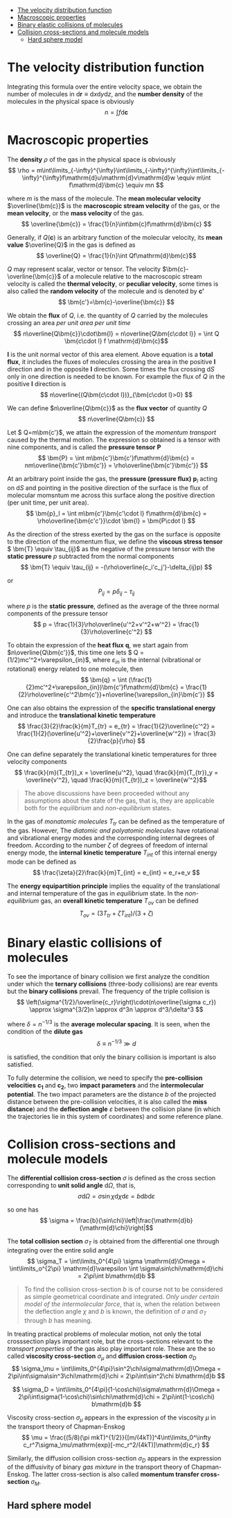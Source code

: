 
<!-- @import "[TOC]" {cmd="toc" depthFrom=1 depthTo=6 orderedList=false} -->

<!-- code_chunk_output -->

- [The velocity distribution function](#the-velocity-distribution-function)
- [Macroscopic properties](#macroscopic-properties)
- [Binary elastic collisions of molecules](#binary-elastic-collisions-of-molecules)
- [Collision cross-sections and molecule models](#collision-cross-sections-and-molecule-models)
    - [Hard sphere model](#hard-sphere-model)

<!-- /code_chunk_output -->

# The velocity distribution function

Integrating this formula over the entire velocity space, we obtain the number of molecules in $\mathrm{d}\bm{r}\equiv\mathrm{d}x\mathrm{d}y\mathrm{d}z$, and the **number density** of the molecules in the physical space is obviously
$$ n=\int f\mathrm{d}\bm{c}$$

# Macroscopic properties

The **density** $\rho$ of the gas in the physical space is obviously
$$ \rho = m\int\limits_{-\infty}^{\infty}\int\limits_{-\infty}^{\infty}\int\limits_{-\infty}^{\infty}f\mathrm{d}u\mathrm{d}v\mathrm{d}w \equiv m\int f\mathrm{d}\bm{c} \equiv mn $$

where $m$ is the mass of the molecule.
The **mean molecular velocity** $\overline{\bm{c}}$ is the **macroscopic stream velocity** of the gas, or the **mean velocity**, or the **mass velocity** of the gas.
$$ \overline{\bm{c}} = \frac{1}{n}\int\bm{c}f\mathrm{d}\bm{c} $$

Generally, if $Q(\bm{c})$ is an arbitrary function of the molecular velocity, its **mean value** $\overline{Q}$ in the gas is defined as
$$ \overline{Q} = \frac{1}{n}\int Qf\mathrm{d}\bm{c}$$

$Q$ may represent scalar, vector or tensor.
The velocity $\bm{c}-\overline{\bm{c}}$ of a molecule relative to the macroscopic stream velocity is called the **thermal velocity**, or **peculiar velocity**, some times is also called the **random velocity** of the molecule and is denoted by $\bm{c'}$
$$ \bm{c'}=\bm{c}-\overline{\bm{c}} $$

We obtain the **flux** of $Q$, i.e. the quantity of $Q$ carried by the molecules crossing an area *per unit area per unit time*
$$ n\overline{Q\bm{c}}\cdot\bm{l} = n\overline{Q\bm{c\cdot l}} = \int Q \bm{c\cdot l} f \mathrm{d}\bm{c}$$

$\bm{l}$ is the unit normal vector of this area element. Above equation is a **total flux**, it includes the fluxes of molecules crossing the area in the positive $\bm{l}$ direction and in the opposite $\bm{l}$ direction.
Some times the flux crossing $\mathrm{d}S$ only in one direction is needed to be known. For example the flux of $Q$ in the positive $\bm{l}$ direction is
$$ n\overline{(Q\bm{c\cdot l})}_{\bm{c\cdot l}>0} $$

We can define $n\overline{Q\bm{c}}$ as the **flux vector** of quantity $Q$
$$ n\overline{Q\bm{c}} $$

Let $ Q=m\bm{c'}$, we attain the expression of the *momentum transport* caused by the thermal motion. The expression so obtained is a tensor with nine components, and is called the **pressure tensor** $\bm{P}$
$$ \bm{P} = \int m\bm{c'}\bm{c'}f\mathrm{d}\bm{c} = nm\overline{\bm{c'}\bm{c'}} = \rho\overline{\bm{c'}\bm{c'}} $$

At an arbitrary point inside the gas, the **pressure (pressure flux)** $\bm{p}_l$ acting on $\mathrm{d}S$ and pointing in the positive direction of the surface is the flux of molecular momsntum me across this surface along the positive direction (per unit time, per unit area).
$$ \bm{p}_l = \int m\bm{c'}\bm{c'\cdot l} f\mathrm{d}\bm{c} = \rho\overline{\bm{c'c'}}\cdot \bm{l} = \bm{P\cdot l} $$

As the direction of the stress exerted by the gas on the surface is opposite to the direction of the momentum flux, we define the **viscous stress tensor** $ \bm{T} \equiv \tau_{ij}$ as the negative of the pressure tensor with the **static pressure** $p$ subtracted from the normal components
$$ \bm{T} \equiv \tau_{ij} = -(\rho\overline{c_i'c_j'}-\delta_{ij}p) $$

or
$$ P_{ij} = p\delta_{ij}-\tau_{ij} $$

where $p$ is the **static pressure**, defined as the average of the three normal components of the pressure tensor
$$ p = \frac{1}{3}\rho\overline{u'^2+v'^2+w'^2} = \frac{1}{3}\rho\overline{c'^2} $$

To obtain the expression of the **heat flux** $\bm{q}$, we start again from $n\overline{Q\bm{c'}}$, this time one lets $ Q = (1/2)mc'^2+\varepsilon_{in}$, where $\varepsilon_{in}$ is the internal (vibrational or rotational) energy related to one molecule, then
$$ \bm{q} = \int (\frac{1}{2}mc'^2+\varepsilon_{in})\bm{c'}f\mathrm{d}\bm{c} = \frac{1}{2}\rho\overline{c'^2\bm{c'}}+n\overline{\varepsilon_{in}\bm{c'}} $$

One can also obtains the expression of the **specific translational energy** and introduce the **translational kinetic temperature**
$$ \frac{3}{2}\frac{k}{m}T_{tr} = e_{tr} = \frac{1}{2}\overline{c'^2} = \frac{1}{2}(\overline{u'^2}+\overline{v'^2}+\overline{w'^2}) = \frac{3}{2}\frac{p}{\rho} $$

One can define separately the translational kinetic temperatures for three velocity components
$$ \frac{k}{m}(T_{tr})_x = \overline{u'^2}, \quad \frac{k}{m}(T_{tr})_y = \overline{v'^2}, \quad \frac{k}{m}(T_{tr})_z = \overline{w'^2}$$

>The above discussions have been proceeded without any assumptions about the state of the gas, that is, they are applicable both for the *equilibrium* and *non-equilibrium* states.

In the gas of *monatomic molecules* $T_{tr}$ can be defined as the temperature of the gas. However, The *diatomic and polyatomic molecules* have rotational and vibrational energy modes and the corresponding internal degrees of freedom.
According to the number $\zeta$ of degrees of freedom of internal energy mode, the **internal kinetic temperature** $T_{int}$ of this internal energy mode can be defined as
$$ \frac{\zeta}{2}\frac{k}{m}T_{int} = e_{int} = e_r+e_v $$

The **energy equipartition principle** implies the equality of the translational and internal temperature of the gas in *equilibrium* state. In the *non-equilibrium* gas, an **overall kinetic temperature** $T_{ov}$ can be defined
$$ T_{ov} = (3T_{tr}+\zeta T_{int})/(3+\zeta) $$

# Binary elastic collisions of molecules

To see the importance of binary collision we first analyze the condition under which the **ternary collisions** (three-body collisions) are rear events but the **binary collisions** prevail. The frequency of the triple collision is
$$ \left(\sigma^{1/2}/\overline{c_r}\right)\cdot(n\overline{\sigma c_r}) \approx \sigma^{3/2}n \approx d^3n \approx d^3/\delta^3 $$

where $\delta=n^{-1/3}$ is the **average molecular spacing**. It is seen, when the condition of the **dilute gas**
$$ \delta \equiv n^{-1/3} \gg d $$

is satisfied, the condition that only the binary collision is important is also satisfied.

To fully determine the collision, we need to specify the  **pre-collision velocities** $\bm{c_1}$ and $\bm{c_2}$, two **impact parameters** and the **intermolecular potential**. The two impact parameters are the distance $b$ of the projected distance between the pre-collision velocities, it is also called the **miss distance**) and the **deflection angle** $\varepsilon$ between the collision plane (in which the trajectories lie in this system of coordinates) and some reference plane.

# Collision cross-sections and molecule models

The **differential collision cross-section** $\sigma$ is defined as the cross section corresponding to **unit solid angle** $\mathrm{d}\Omega$, that is,
$$ \sigma\mathrm{d}\Omega = \sigma \sin \chi \mathrm{d}\chi \mathrm{d}\varepsilon = b\mathrm{d}b\mathrm{d}\varepsilon $$

so one has
$$ \sigma = \frac{b}{\sin\chi}\left|\frac{\mathrm{d}b}{\mathrm{d}\chi}\right|$$

The **total collision section** $\sigma_T$ is obtained from the differential one through integrating over the entire solid angle
$$ \sigma_T = \int\limits_0^{4\pi} \sigma \mathrm{d}\Omega = \int\limits_o^{2\pi} \mathrm{d}\varepsilon \int \sigma\sin\chi\mathrm{d}\chi = 2\pi\int b\mathrm{d}b $$

>To find the collision cross-section $b$ is of course not to be considered as simple geometrical coordinate and integrated. *Only under certain model of the intermolecular force*, that is, when the relation between the deflection angle $\chi$ and $b$ is known, the definition of $\sigma$ and $\sigma_T$ through $b$ has meaning.

In treating practical problems of molecular motion, not only the total crosssection plays important role, but the cross-sections relevant to the
*transport properties* of the gas also play important role. These are the so called **viscosity cross-section** $\sigma_\mu$ and **diffusion cross-section** $\sigma_D$
$$ \sigma_\mu = \int\limits_0^{4\pi}\sin^2\chi\sigma\mathrm{d}\Omega = 2\pi\int\sigma\sin^3\chi\mathrm{d}\chi = 2\pi\int\sin^2\chi b\mathrm{d}b $$

$$ \sigma_D = \int\limits_0^{4\pi}(1-\cos\chi)\sigma\mathrm{d}\Omega = 2\pi\int\sigma(1-\cos\chi)\sin\chi\mathrm{d}\chi = 2\pi\int(1-\cos\chi) b\mathrm{d}b $$

Viscosity cross-section $\sigma_\mu$ appears in the expression of the viscosity $\mu$ in the transport theory of Chapman-Enskog
$$ \mu = \frac{(5/8)(\pi mkT)^{1/2}}{[m/(4kT)]^4\int\limits_0^\infty c_r^7\sigma_\mu\mathrm{exp}[-mc_r^2/(4kT)]\mathrm{d}c_r} $$

Similarly, the diffusion collision cross-section $\sigma_D$ appears in the expression of the diffusivity of binary *gas mixture* in the transport theory of Chapman-Enskog. The latter cross-section is also called **momentum transfer cross-section** $\sigma_M$.

## Hard sphere model